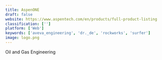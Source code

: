 ```yaml
---
title: AspenONE
draft: false 
website: https://www.aspentech.com/en/products/full-product-listing
classification: ['']
platform: ['Web']
keywords: ['aveva_engineering', 'dr._de', 'rockworks', 'surfer']
image: logo.png
---
```

Oil and Gas Engineering